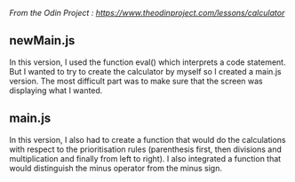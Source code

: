 <em>From the Odin Project : https://www.theodinproject.com/lessons/calculator </em>

<h2>newMain.js</h2>
<p>In this version, I used the function eval() which interprets a code statement.
But I wanted to try to create the calculator by myself so I created a main.js version. 
The most difficult part was to make sure that the screen was displaying what I wanted. </h2>

<h2>main.js</h2>
<p> In this version, I also had to create a function that would do the calculations with respect to the prioritisation rules (parenthesis first, then divisions and multiplication and finally from left to right). I also integrated a function that would distinguish the minus operator from the minus sign.